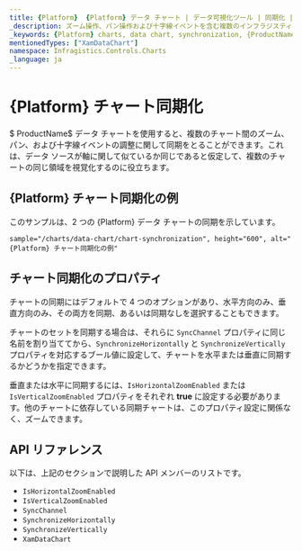 ```yaml
---
title: {Platform}  {Platform} データ チャート | データ可視化ツール | 同期化 | インフラジスティックス
_description: ズーム操作、パン操作および十字線イベントを含む複数のインフラジスティックスの {Platform} チャート コントロール間で同期します。{ProductName} のグラフ同期機能について説明します。
_keywords: {Platform} charts, data chart, synchronization, {ProductName}, Infragistics, {Platform} チャート, データ チャート, 同期化, インフラジスティックス
mentionedTypes: ["XamDataChart"]
namespace: Infragistics.Controls.Charts
_language: ja
---
```

# {Platform} チャート同期化

$ ProductName$ データ チャートを使用すると、複数のチャート間のズーム、パン、および十字線イベントの調整に関して同期をとることができます。これは、データ ソースが軸に関して似ているか同じであると仮定して、複数のチャートの同じ領域を視覚化するのに役立ちます。

## {Platform} チャート同期化の例

このサンプルは、2 つの {Platform} データ チャートの同期を示しています。

`sample="/charts/data-chart/chart-synchronization", height="600", alt="{Platform} チャート同期化の例"`



<div class="divider--half"></div>

## チャート同期化のプロパティ

チャートの同期にはデフォルトで 4 つのオプションがあり、水平方向のみ、垂直方向のみ、その両方を同期、あるいは同期なしを選択することもできます。

チャートのセットを同期する場合は、それらに `SyncChannel` プロパティに同じ名前を割り当ててから、`SynchronizeHorizontally` と `SynchronizeVertically` プロパティを対応するブール値に設定して、チャートを水平または垂直に同期するかどうかを指定できます。

垂直または水平に同期するには、`IsHorizontalZoomEnabled` または `IsVerticalZoomEnabled` プロパティをそれぞれ **true** に設定する必要があります。他のチャートに依存している同期チャートは、このプロパティ設定に関係なく、ズームできます。

## API リファレンス

以下は、上記のセクションで説明した API メンバーのリストです。

- `IsHorizontalZoomEnabled`
- `IsVerticalZoomEnabled`
- `SyncChannel`
- `SynchronizeHorizontally`
- `SynchronizeVertically`
- `XamDataChart`

